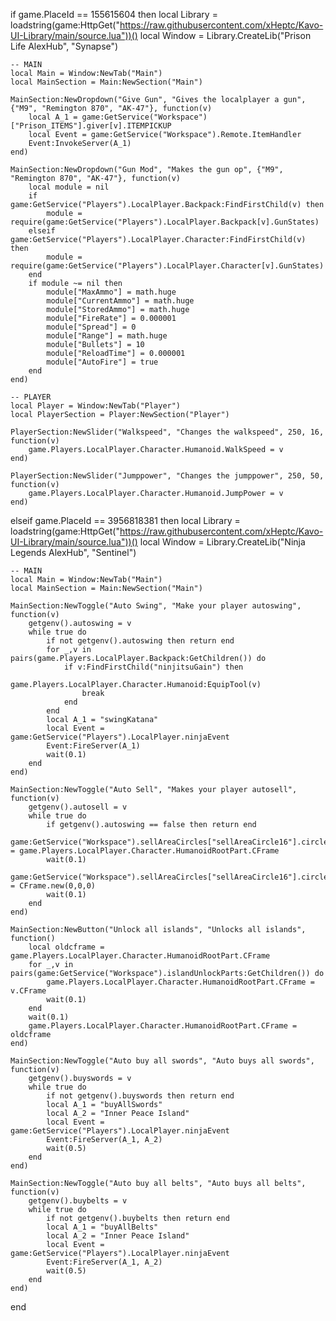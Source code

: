 if game.PlaceId == 155615604 then
    local Library = loadstring(game:HttpGet("https://raw.githubusercontent.com/xHeptc/Kavo-UI-Library/main/source.lua"))()
    local Window = Library.CreateLib("Prison Life AlexHub", "Synapse")

    -- MAIN
    local Main = Window:NewTab("Main")
    local MainSection = Main:NewSection("Main")

    MainSection:NewDropdown("Give Gun", "Gives the localplayer a gun", {"M9", "Remington 870", "AK-47"}, function(v)
        local A_1 = game:GetService("Workspace")["Prison_ITEMS"].giver[v].ITEMPICKUP
        local Event = game:GetService("Workspace").Remote.ItemHandler
        Event:InvokeServer(A_1)
    end)

    MainSection:NewDropdown("Gun Mod", "Makes the gun op", {"M9", "Remington 870", "AK-47"}, function(v)
        local module = nil
        if game:GetService("Players").LocalPlayer.Backpack:FindFirstChild(v) then
            module = require(game:GetService("Players").LocalPlayer.Backpack[v].GunStates)
        elseif game:GetService("Players").LocalPlayer.Character:FindFirstChild(v) then
            module = require(game:GetService("Players").LocalPlayer.Character[v].GunStates)
        end
        if module ~= nil then
            module["MaxAmmo"] = math.huge
            module["CurrentAmmo"] = math.huge
            module["StoredAmmo"] = math.huge
            module["FireRate"] = 0.000001
            module["Spread"] = 0
            module["Range"] = math.huge
            module["Bullets"] = 10
            module["ReloadTime"] = 0.000001
            module["AutoFire"] = true
        end
    end)

    -- PLAYER
    local Player = Window:NewTab("Player")
    local PlayerSection = Player:NewSection("Player")

    PlayerSection:NewSlider("Walkspeed", "Changes the walkspeed", 250, 16, function(v)
        game.Players.LocalPlayer.Character.Humanoid.WalkSpeed = v
    end)

    PlayerSection:NewSlider("Jumppower", "Changes the jumppower", 250, 50, function(v)
        game.Players.LocalPlayer.Character.Humanoid.JumpPower = v
    end)
elseif game.PlaceId == 3956818381 then
    local Library = loadstring(game:HttpGet("https://raw.githubusercontent.com/xHeptc/Kavo-UI-Library/main/source.lua"))()
    local Window = Library.CreateLib("Ninja Legends AlexHub", "Sentinel")

    -- MAIN
    local Main = Window:NewTab("Main")
    local MainSection = Main:NewSection("Main")

    MainSection:NewToggle("Auto Swing", "Make your player autoswing", function(v)
        getgenv().autoswing = v
        while true do
            if not getgenv().autoswing then return end
            for _,v in pairs(game.Players.LocalPlayer.Backpack:GetChildren()) do
                if v:FindFirstChild("ninjitsuGain") then
                    game.Players.LocalPlayer.Character.Humanoid:EquipTool(v)
                    break
                end
            end
            local A_1 = "swingKatana"
            local Event = game:GetService("Players").LocalPlayer.ninjaEvent
            Event:FireServer(A_1)
            wait(0.1)
        end
    end)

    MainSection:NewToggle("Auto Sell", "Makes your player autosell", function(v)
        getgenv().autosell = v
        while true do
            if getgenv().autoswing == false then return end
            game:GetService("Workspace").sellAreaCircles["sellAreaCircle16"].circleInner.CFrame = game.Players.LocalPlayer.Character.HumanoidRootPart.CFrame
            wait(0.1)
            game:GetService("Workspace").sellAreaCircles["sellAreaCircle16"].circleInner.CFrame = CFrame.new(0,0,0)
            wait(0.1)
        end
    end)

    MainSection:NewButton("Unlock all islands", "Unlocks all islands", function()
        local oldcframe = game.Players.LocalPlayer.Character.HumanoidRootPart.CFrame
        for _,v in pairs(game:GetService("Workspace").islandUnlockParts:GetChildren()) do
            game.Players.LocalPlayer.Character.HumanoidRootPart.CFrame = v.CFrame
            wait(0.1)
        end
        wait(0.1)
        game.Players.LocalPlayer.Character.HumanoidRootPart.CFrame = oldcframe
    end)
    
    MainSection:NewToggle("Auto buy all swords", "Auto buys all swords", function(v)
        getgenv().buyswords = v
        while true do
            if not getgenv().buyswords then return end
            local A_1 = "buyAllSwords"
            local A_2 = "Inner Peace Island"
            local Event = game:GetService("Players").LocalPlayer.ninjaEvent
            Event:FireServer(A_1, A_2)
            wait(0.5)
        end
    end)

    MainSection:NewToggle("Auto buy all belts", "Auto buys all belts", function(v)
        getgenv().buybelts = v
        while true do
            if not getgenv().buybelts then return end
            local A_1 = "buyAllBelts"
            local A_2 = "Inner Peace Island"
            local Event = game:GetService("Players").LocalPlayer.ninjaEvent
            Event:FireServer(A_1, A_2)
            wait(0.5)
        end
    end)
end
